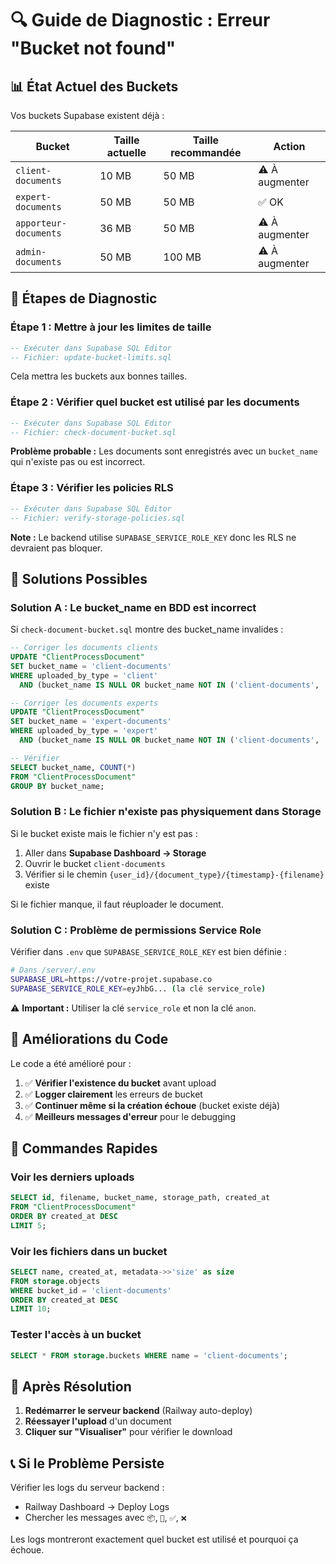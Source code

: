 # 🔍 Guide de Diagnostic : Erreur "Bucket not found"

## 📊 État Actuel des Buckets

Vos buckets Supabase existent déjà :

| Bucket | Taille actuelle | Taille recommandée | Action |
|--------|-----------------|-------------------|--------|
| `client-documents` | 10 MB | 50 MB | ⚠️ À augmenter |
| `expert-documents` | 50 MB | 50 MB | ✅ OK |
| `apporteur-documents` | 36 MB | 50 MB | ⚠️ À augmenter |
| `admin-documents` | 50 MB | 100 MB | ⚠️ À augmenter |

## 🔧 Étapes de Diagnostic

### Étape 1 : Mettre à jour les limites de taille

```sql
-- Exécuter dans Supabase SQL Editor
-- Fichier: update-bucket-limits.sql
```

Cela mettra les buckets aux bonnes tailles.

### Étape 2 : Vérifier quel bucket est utilisé par les documents

```sql
-- Exécuter dans Supabase SQL Editor
-- Fichier: check-document-bucket.sql
```

**Problème probable :** Les documents sont enregistrés avec un `bucket_name` qui n'existe pas ou est incorrect.

### Étape 3 : Vérifier les policies RLS

```sql
-- Exécuter dans Supabase SQL Editor  
-- Fichier: verify-storage-policies.sql
```

**Note :** Le backend utilise `SUPABASE_SERVICE_ROLE_KEY` donc les RLS ne devraient pas bloquer.

## 🎯 Solutions Possibles

### Solution A : Le bucket_name en BDD est incorrect

Si `check-document-bucket.sql` montre des bucket_name invalides :

```sql
-- Corriger les documents clients
UPDATE "ClientProcessDocument"
SET bucket_name = 'client-documents'
WHERE uploaded_by_type = 'client'
  AND (bucket_name IS NULL OR bucket_name NOT IN ('client-documents', 'expert-documents', 'apporteur-documents', 'admin-documents'));

-- Corriger les documents experts
UPDATE "ClientProcessDocument"
SET bucket_name = 'expert-documents'
WHERE uploaded_by_type = 'expert'
  AND (bucket_name IS NULL OR bucket_name NOT IN ('client-documents', 'expert-documents', 'apporteur-documents', 'admin-documents'));

-- Vérifier
SELECT bucket_name, COUNT(*) 
FROM "ClientProcessDocument" 
GROUP BY bucket_name;
```

### Solution B : Le fichier n'existe pas physiquement dans Storage

Si le bucket existe mais le fichier n'y est pas :

1. Aller dans **Supabase Dashboard → Storage**
2. Ouvrir le bucket `client-documents`
3. Vérifier si le chemin `{user_id}/{document_type}/{timestamp}-{filename}` existe

Si le fichier manque, il faut réuploader le document.

### Solution C : Problème de permissions Service Role

Vérifier dans `.env` que `SUPABASE_SERVICE_ROLE_KEY` est bien définie :

```bash
# Dans /server/.env
SUPABASE_URL=https://votre-projet.supabase.co
SUPABASE_SERVICE_ROLE_KEY=eyJhbG... (la clé service_role)
```

⚠️ **Important :** Utiliser la clé `service_role` et non la clé `anon`.

## 🚀 Améliorations du Code

Le code a été amélioré pour :

1. ✅ **Vérifier l'existence du bucket** avant upload
2. ✅ **Logger clairement** les erreurs de bucket
3. ✅ **Continuer même si la création échoue** (bucket existe déjà)
4. ✅ **Meilleurs messages d'erreur** pour le debugging

## 📝 Commandes Rapides

### Voir les derniers uploads
```sql
SELECT id, filename, bucket_name, storage_path, created_at
FROM "ClientProcessDocument"
ORDER BY created_at DESC
LIMIT 5;
```

### Voir les fichiers dans un bucket
```sql
SELECT name, created_at, metadata->>'size' as size
FROM storage.objects
WHERE bucket_id = 'client-documents'
ORDER BY created_at DESC
LIMIT 10;
```

### Tester l'accès à un bucket
```sql
SELECT * FROM storage.buckets WHERE name = 'client-documents';
```

## 🔄 Après Résolution

1. **Redémarrer le serveur backend** (Railway auto-deploy)
2. **Réessayer l'upload** d'un document
3. **Cliquer sur "Visualiser"** pour vérifier le download

## 📞 Si le Problème Persiste

Vérifier les logs du serveur backend :
- Railway Dashboard → Deploy Logs
- Chercher les messages avec `📦`, `📁`, `✅`, `❌`

Les logs montreront exactement quel bucket est utilisé et pourquoi ça échoue.

